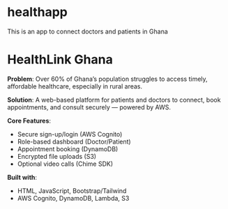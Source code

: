 # healthapp
This is an app to connect doctors and patients in Ghana
# HealthLink Ghana 

**Problem**: Over 60% of Ghana’s population struggles to access timely, affordable healthcare, especially in rural areas.

**Solution**: A web-based platform for patients and doctors to connect, book appointments, and consult securely — powered by AWS.

**Core Features**:
- Secure sign-up/login (AWS Cognito)
- Role-based dashboard (Doctor/Patient)
- Appointment booking (DynamoDB)
- Encrypted file uploads (S3)
- Optional video calls (Chime SDK)

**Built with**:
- HTML, JavaScript, Bootstrap/Tailwind
- AWS Cognito, DynamoDB, Lambda, S3
